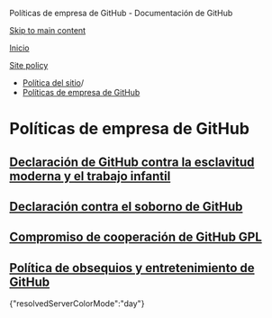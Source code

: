 Políticas de empresa de GitHub - Documentación de GitHub

[Skip to main content](#main-content)

[Inicio](/es)

[Site policy](/es/site-policy)

* [Política del sitio](/es/site-policy)/
* [Políticas de empresa de GitHub](/es/site-policy/github-company-policies)

Políticas de empresa de GitHub
==========

[Declaración de GitHub contra la esclavitud moderna y el trabajo infantil](/es/site-policy/github-company-policies/github-statement-against-modern-slavery-and-child-labor)
----------

[Declaración contra el soborno de GitHub](/es/site-policy/github-company-policies/github-anti-bribery-statement)
----------

[Compromiso de cooperación de GitHub GPL](/es/site-policy/github-company-policies/github-gpl-cooperation-commitment)
----------

[Política de obsequios y entretenimiento de GitHub](/es/site-policy/github-company-policies/github-gifts-and-entertainment-policy)
----------

{"resolvedServerColorMode":"day"}
